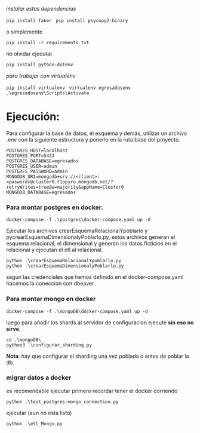
*instalar estas dependencias*

```pip install faker ```
```pip install psycopg2-binary```

o simplemente

```pip install -r requirements.txt ```

no olvidar ejecutar

```pip install python-dotenv```

*para trabajar con virtualenv*

```pip install virtualenv ```
```virtualenv egresadosenv ```
```.\egresadosenv\Scripts\Activate ```

# Ejecución:

Para configurar la base de datos, el esquema y demás, utilizar un archivo .env con la siguiente estructura y ponerlo en la ruta base del proyecto.

```
POSTGRES_HOST=localhost
POSTGRES_PORT=5433
POSTGRES_DATABASE=egresados
POSTGRES_USER=admin
POSTGRES_PASSWORD=admin
MONGODB_URI=mongodb+srv://<client>:<pasword>@cluster0.t1opyro.mongodb.net/?retryWrites=true&w=majority&appName=Cluster0
MONGODB_DATABASE=egresados
```
### Para montar postgres en docker.

```
docker-compose -f .\postgres\docker-compose.yaml up -d
```

Ejecutar los archivos crearEsquemaRelacionalYpoblarlo y pycrearEsquemaDimensionalyPoblarlo.py, estos archivos generan el esquema relacional, el dimensional y generan los datos ficticios en el relacional y ejecutan el etl al relacional.

```
python .\crearEsquemaRelacionalYpoblarlo.py
python .\crearEsquemaDimensionalyPoblarlo.py
```

segun las credenciales que hemos definido en el docker-compose.yaml hacemos la coneccion con dbeaver

### Para montar mongo en docker

```
docker-compose -f .\mongoDB\docker-compose.yaml up -d
```

luego para añadir los shards al servidor de configuracion ejecute __sin eso no sirve__.

```
cd .\mongoDB\
python3 .\configurar_sharding.py
```
__Nota__: hay que configurar el sharding una vez poblada o antes de poblar la db.

### migrar datos a docker
es recomendable ejecutar primero recordar tener el docker corriendo
```
python .\test_postgres-mongo_connection.py
```
ejecutar (aun no esta listo)
```
python .\etl_Mongo.py
```
